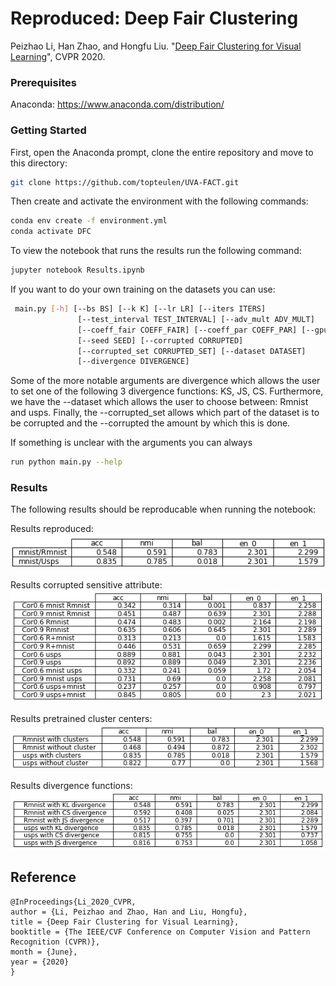 # Reproduced: Deep Fair Clustering

Peizhao Li, Han Zhao, and Hongfu Liu. "[Deep Fair Clustering for Visual Learning](https://openaccess.thecvf.com/content_CVPR_2020/html/Li_Deep_Fair_Clustering_for_Visual_Learning_CVPR_2020_paper.html)", CVPR 2020.

### Prerequisites
Anaconda: https://www.anaconda.com/distribution/

### Getting Started
First, open the Anaconda prompt, clone the entire repository and move to this directory:
```bash
git clone https://github.com/topteulen/UVA-FACT.git
```

Then create and activate the environment with the following commands:
```bash
conda env create -f environment.yml
conda activate DFC
```

To view the notebook that runs the results run the following command:
```bash
jupyter notebook Results.ipynb
```

If you want to do your own training on the datasets you can use:
```bash
 main.py [-h] [--bs BS] [--k K] [--lr LR] [--iters ITERS]
               [--test_interval TEST_INTERVAL] [--adv_mult ADV_MULT]
               [--coeff_fair COEFF_FAIR] [--coeff_par COEFF_PAR] [--gpu GPU]
               [--seed SEED] [--corrupted CORRUPTED]
               [--corrupted_set CORRUPTED_SET] [--dataset DATASET]
               [--divergence DIVERGENCE]
```
Some of the more notable arguments are divergence which allows the user to set 
one of the following 3 divergence functions: KS, JS, CS. Furthermore, we have the 
--dataset which allows the user to choose between: Rmnist and usps. Finally,
the --corrupted_set allows which part of the dataset is to be corrupted and 
the --corrupted the amount by which this is done.

If something is unclear with the arguments you can always 
```bash
run python main.py --help
```

### Results 
The following results should be reproducable when running the notebook:

Results reproduced:
![reproducability](/save/reproducability.png)

Results corrupted sensitive attribute:
![corruption](/save/corruption.png)

Results pretrained cluster centers:
![cluster](/save/cluster.png)

Results divergence functions:
![divergence](/save/divergence.png)



## Reference
    @InProceedings{Li_2020_CVPR,
    author = {Li, Peizhao and Zhao, Han and Liu, Hongfu},
    title = {Deep Fair Clustering for Visual Learning},
    booktitle = {The IEEE/CVF Conference on Computer Vision and Pattern Recognition (CVPR)},
    month = {June},
    year = {2020}
    }
